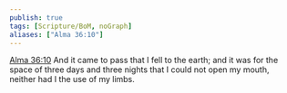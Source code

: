 ```yaml
---
publish: true
tags: [Scripture/BoM, noGraph]
aliases: ["Alma 36:10"]
---
```

[Alma 36:10](https://churchofjesuschrist.org/study/scriptures/bofm/alma/36?lang=eng&id=p10#p10) And it came to pass that I fell to the earth; and it was for the space of three days and three nights that I could not open my mouth, neither had I the use of my limbs.
